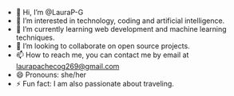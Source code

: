 - 👋 Hi, I’m @LauraP-G
- 👀 I’m interested in technology, coding and artificial intelligence.
- 🌱 I’m currently learning web development and machine learning techniques.
- 💞️ I’m looking to collaborate on open source projects.
- 📫 How to reach me, you can contact me by email at laurapachecog269@gmail.com
- 😄 Pronouns: she/her
- ⚡ Fun fact: I am also passionate about traveling.

<!---
LauraP-G/LauraP-G is a ✨ special ✨ repository because its `README.md` (this file) appears on your GitHub profile.
You can click the Preview link to take a look at your changes.
--->

